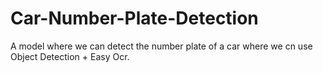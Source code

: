 # Car-Number-Plate-Detection
A model where we can detect the number plate of a car where we cn use Object Detection + Easy Ocr.

